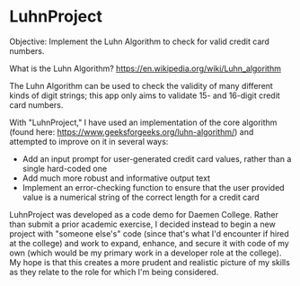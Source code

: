 # LuhnProject
Objective: Implement the Luhn Algorithm to check for valid credit card numbers.

What is the Luhn Algorithm?
https://en.wikipedia.org/wiki/Luhn_algorithm

The Luhn Algorithm can be used to check the validity of many different kinds of digit strings; this app only aims to validate 15- and 16-digit credit card numbers.

With "LuhnProject," I have used an implementation of the core algorithm (found here: https://www.geeksforgeeks.org/luhn-algorithm/) and attempted to improve on it in several ways:
* Add an input prompt for user-generated credit card values, rather than a single hard-coded one
* Add much more robust and informative output text
* Implement an error-checking function to ensure that the user provided value is a numerical string of the correct length for a credit card

LuhnProject was developed as a code demo for Daemen College. Rather than submit a prior academic exercise, I decided instead to begin a new project with "someone else's" code (since that's what I'd encounter if hired at the college) and work to expand, enhance, and secure it with code of my own (which would be my primary work in a developer role at the college). My hope is that this creates a more prudent and realistic picture of my skills as they relate to the role for which I'm being considered.
